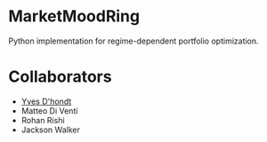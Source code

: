 # MarketMoodRing
Python implementation for regime-dependent portfolio optimization.

# Collaborators
- [Yves D'hondt](https://github.com/yvesdhondt)
- Matteo Di Venti
- Rohan Rishi
- Jackson Walker
